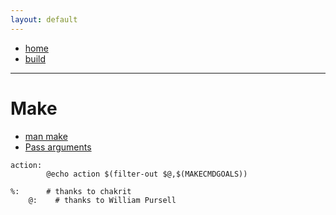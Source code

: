 ```yaml
---
layout: default
---
```

- [home](/index.md)
- [build](/build.md)

---
# Make
- [man make](https://www.gnu.org/software/make/manual/make.html)
- [Pass arguments](https://stackoverflow.com/questions/6273608/how-to-pass-argument-to-makefile-from-command-line/6273809)
```
action:
        @echo action $(filter-out $@,$(MAKECMDGOALS))

%:      # thanks to chakrit
    @:    # thanks to William Pursell
```
